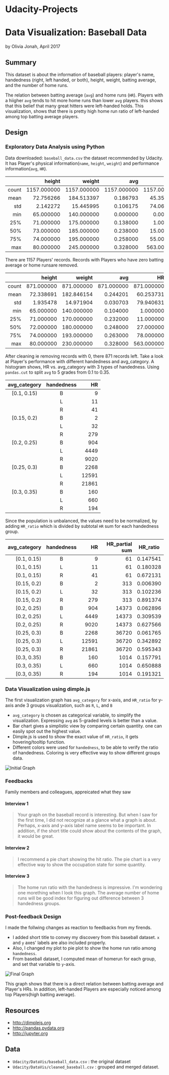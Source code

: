 # Udacity-Projects

# Data Visualization: Baseball Data
by Olivia Jonah, April 2017

## Summary ##

This dataset is about the information of baseball players:
 player's name, handedness (right, left handed, or both), height, weight, batting average, and the number of home runs.

The relation between batting average (`avg`) and home runs (`HR`).
Players with a hiigher `avg` tends to hit more home runs than lower `avg` players.
this shows that this belief that many great hitters were left-handed holds. 
This visualization, shows that there is pretty high home run ratio of left-handed among top batting average players.

## Design ##
### Exploratory Data Analysis using Python ###
Data downloaded: `baseball_data.csv` the dataset recommended by Udacity.
It has Player's physical information(`name`, `height`, `weight`) and performance information(`avg`, `HR`).


|      |      height |      weight |         avg |          HR|
|-----:|------------:|------------:|------------:|-----------:|
|count | 1157.000000 | 1157.000000 | 1157.000000 | 1157.000000|
|mean  |   72.756266 |  184.513397 |    0.186793 |   45.359551|
|std   |    2.142272 |   15.445995 |    0.106175 |   74.065110|
|min   |   65.000000 |  140.000000 |    0.000000 |    0.000000|
|25%   |   71.000000 |  175.000000 |    0.138000 |    1.000000|
|50%   |   73.000000 |  185.000000 |    0.238000 |   15.000000|
|75%   |   74.000000 |  195.000000 |    0.258000 |   55.000000|
|max   |   80.000000 |  245.000000 |    0.328000 |  563.000000|

There are 1157 Players' records. Records with Players who have zero batting average or home runsare removed.

|      |     height |     weight |        avg |         HR|
|-----:|-----------:|-----------:|-----------:|----------:|
|count | 871.000000 | 871.000000 | 871.000000 | 871.000000|
|mean  |  72.338691 | 182.846154 |   0.244201 |  60.253731|
|std   |   1.935478 |  14.971904 |   0.030703 |  79.940631|
|min   |  65.000000 | 140.000000 |   0.104000 |   1.000000|
|25%   |  71.000000 | 170.000000 |   0.232000 |  11.000000|
|50%   |  72.000000 | 180.000000 |   0.248000 |  27.000000|
|75%   |  74.000000 | 193.000000 |   0.263000 |  78.000000|
|max   |  80.000000 | 230.000000 |   0.328000 | 563.000000|

After cleaning ie removing records with 0, there 871 records left. 
Take a look at Player's performance with different handedness and avg_category.
A histogram shows, HR vs. avg_category with 3 types of handedness. 
Using `pandas.cut` to split `avg` to 5 grades from 0.1 to 0.35.

|avg_category | handedness |    HR |
|:-----------:|:----------:|------:|
|[0.1, 0.15)  | B          |     9 |
|             | L          |    11 |
|             | R          |    41 |
|[0.15, 0.2)  | B          |     2 |
|             | L          |    32 |
|             | R          |   279 |
|[0.2, 0.25)  | B          |   904 |
|             | L          |  4449 |
|             | R          |  9020 |
|[0.25, 0.3)  | B          |  2268 |
|             | L          | 12591 |
|             | R          | 21861 |
|[0.3, 0.35)  | B          |   160 |
|             | L          |   660 |
|             | R          |   194 |

Since the population is unbalanced, the values need to be normalized,
by adding `HR_ratio` which is divided by subtotal `HR` sum for each handedness group.


|  avg_category | handedness |  HR  |   HR_partial sum | HR_ratio |
|--------------:|:----------:|-----:|-----------------:|:--------:|
|  [0.1, 0.15)  |         B  |    9 |    61            | 0.147541 |
|  [0.1, 0.15)  |         L  |   11 |    61            | 0.180328 |
|  [0.1, 0.15)  |         R  |   41 |    61            | 0.672131 |
|  [0.15, 0.2)  |         B  |    2 |   313            | 0.006390 |
|  [0.15, 0.2)  |         L  |   32 |   313            | 0.102236 |
|  [0.15, 0.2)  |         R  |  279 |   313            | 0.891374 |
|  [0.2, 0.25)  |         B  |  904 | 14373            | 0.062896 |
|  [0.2, 0.25)  |         L  | 4449 | 14373            | 0.309539 |
|  [0.2, 0.25)  |         R  | 9020 | 14373            | 0.627566 |
|  [0.25, 0.3)  |         B  | 2268 | 36720            | 0.061765 |
|  [0.25, 0.3)  |         L  |12591 | 36720            | 0.342892 |
|  [0.25, 0.3)  |         R  |21861 | 36720            | 0.595343 |
|  [0.3, 0.35)  |         B  |  160 |  1014            | 0.157791 |
|  [0.3, 0.35)  |         L  |  660 |  1014            | 0.650888 |
|  [0.3, 0.35)  |         R  |  194 |  1014            | 0.191321 |

### Data Visualization using dimple.js ###
The first visualization graph has `avg_category` for x-axis, and `HR_ratio` for y-axis ande 3 groups visualization,
such as `R`, `L`,  and `B`

* `avg_category` is chosen as categorical variable, to simplify the visualization. Expressing `avg` as 5-graded levels is better than a value.
* Bar chart gives a simplistic view by comparing certain quantity.  one can easily spot out the highest value.
* Dimple.js is used to show the exact value of `HR_ratio`, it gets hovering/tooltip function.
* Different colors were used for `handedness`,  to be able to verify the ratio of handedness. Coloring is very effective way to show different groups data.


![Initial Graph](https://github.com/)

### Feedbacks ###
Family members and colleagues, appreicated what they saw

#### Interview 1 ####
> Your graph on the baseball record is interesting. But when I saw for the first time, I did not recognize at a glance what a graph is about. Perhaps, x-axis and y-axis label name seems to be important. In addition, if the short title could show about the contents of the graph, it would be great.

#### Interview 2 ####
> I recommend a pie chart showing the hit ratio. The pie chart is a very effective way to show the occupation state for some quantity.

#### Interview 3 ####
> The home run ratio with the handedness is impressive. I'm wondering one morething when I look this graph. The average number of home runs will be good index for figuring out difference between 3 handedness groups.

### Post-feedback Design ###
I made the follwing changes as reaction to feedbacks from my firends.

* I added short title to convey my discovery from this baseball dataset. `x` and `y` axes' labels are also included properly.
* Also, I changed my plot to pie plot to show the home run ratio among `handedness`.
* From baseball dataset, I computed mean of homerun for each group, and set that variable to `y`-axis.

![Final Graph](https://github.com/)

This graph shows that there is a direct relation between batting average and Player's HRs. In addition, left-handed Players are especially noticed among top Players(high batting average).

## Resources ##
* http://dimplejs.org
* http://pandas.pydata.org
* http://jupyter.org

## Data ##
* `Udacity/DataVis/baseball_data.csv` : the original dataset
* `Udacity/DataVis/cleaned_baseball.csv` : grouped and merged dataset.
